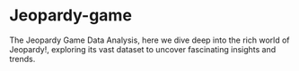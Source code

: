 # Jeopardy-game
The Jeopardy Game Data Analysis, here we dive deep into the rich world of Jeopardy!, exploring its vast dataset to uncover fascinating insights and trends.
